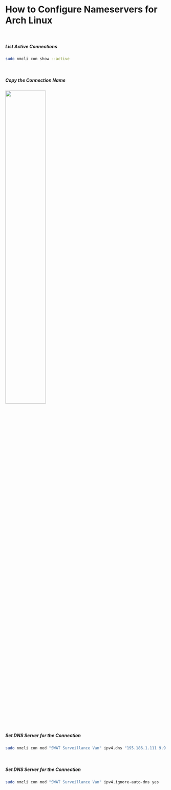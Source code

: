 # How to Configure Nameservers for Arch Linux
 
&nbsp;&nbsp;
##### List Active Connections
```sh
sudo nmcli con show --active
```

&nbsp;&nbsp;
##### Copy the Connection Name
<img src="https://github.com/user-attachments/assets/3b2f7cb9-ad7e-48c9-b081-ef21d784150d" width="50%" height="50%" />

&nbsp;&nbsp;
##### Set DNS Server for the Connection
```sh
sudo nmcli con mod "SWAT Surveillance Van" ipv4.dns "195.186.1.111 9.9.9.9"
```

&nbsp;&nbsp;
##### Set DNS Server for the Connection
```sh
sudo nmcli con mod "SWAT Surveillance Van" ipv4.ignore-auto-dns yes
```


